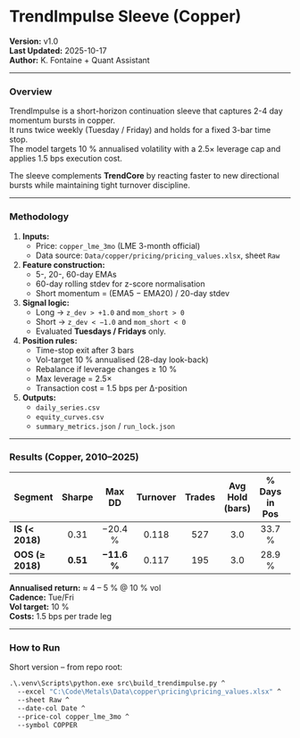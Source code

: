 # TrendImpulse Sleeve (Copper)

**Version:** v1.0  
**Last Updated:** 2025-10-17  
**Author:** K. Fontaine + Quant Assistant  

---

### Overview
TrendImpulse is a short-horizon continuation sleeve that captures 2-4 day momentum bursts in copper.  
It runs twice weekly (Tuesday / Friday) and holds for a fixed 3-bar time stop.  
The model targets 10 % annualised volatility with a 2.5× leverage cap and applies 1.5 bps execution cost.

The sleeve complements **TrendCore** by reacting faster to new directional bursts while maintaining tight turnover discipline.

---

### Methodology
1. **Inputs:**  
   - Price: `copper_lme_3mo` (LME 3-month official)  
   - Data source: `Data/copper/pricing/pricing_values.xlsx`, sheet `Raw`  
2. **Feature construction:**  
   - 5-, 20-, 60-day EMAs  
   - 60-day rolling stdev for z-score normalisation  
   - Short momentum = (EMA5 − EMA20) / 20-day stdev  
3. **Signal logic:**  
   - Long → `z_dev > +1.0` and `mom_short > 0`  
   - Short → `z_dev < −1.0` and `mom_short < 0`  
   - Evaluated **Tuesdays / Fridays** only.  
4. **Position rules:**  
   - Time-stop exit after 3 bars  
   - Vol-target 10 % annualised (28-day look-back)  
   - Rebalance if leverage changes ≥ 10 %  
   - Max leverage = 2.5×  
   - Transaction cost = 1.5 bps per Δ-position  
5. **Outputs:**  
   - `daily_series.csv`  
   - `equity_curves.csv`  
   - `summary_metrics.json` / `run_lock.json`  

---

### Results (Copper, 2010–2025)

| Segment | Sharpe | Max DD | Turnover | Trades | Avg Hold (bars) | % Days in Pos | Hit Rate |
|:---------|:------:|:------:|:---------:|:------:|:----------------:|:--------------:|:---------:|
| **IS (< 2018)** | 0.31 | −20.4 % | 0.118 | 527 | 3.0 | 33.7 % | 50.9 % |
| **OOS (≥ 2018)** | **0.51** | **−11.6 %** | 0.117 | 195 | 3.0 | 28.9 % | 48.7 % |

**Annualised return:** ≈ 4 – 5 % @ 10 % vol  
**Cadence:** Tue/Fri  
**Vol target:** 10 %  
**Costs:** 1.5 bps per trade leg  

---

### How to Run

Short version – from repo root:
```bat
.\.venv\Scripts\python.exe src\build_trendimpulse.py ^
  --excel "C:\Code\Metals\Data\copper\pricing\pricing_values.xlsx" ^
  --sheet Raw ^
  --date-col Date ^
  --price-col copper_lme_3mo ^
  --symbol COPPER
